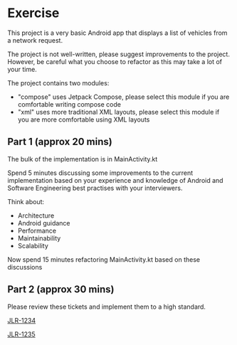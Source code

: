 # Exercise

This project is a very basic Android app that displays a list of vehicles from a network request.

The project is not well-written, please suggest improvements to the project. However, be careful what you choose to refactor as this may take a lot of your time.

The project contains two modules:

* "compose" uses Jetpack Compose, please select this module if you are comfortable writing compose code
* "xml" uses more traditional XML layouts, please select this module if you are more comfortable using XML layouts

## Part 1 (approx 20 mins)

The bulk of the implementation is in MainActivity.kt

Spend 5 minutes discussing some improvements to the current implementation based on your experience and knowledge of Android and Software Engineering best practises with your interviewers.

Think about:
* Architecture
* Android guidance
* Performance
* Maintainability
* Scalability

Now spend 15 minutes refactoring MainActivity.kt based on these discussions

## Part 2 (approx 30 mins)

Please review these tickets and implement them to a high standard.

[JLR-1234](tickets/JLR-1234.md)

[JLR-1235](tickets/JLR-1235.md)

